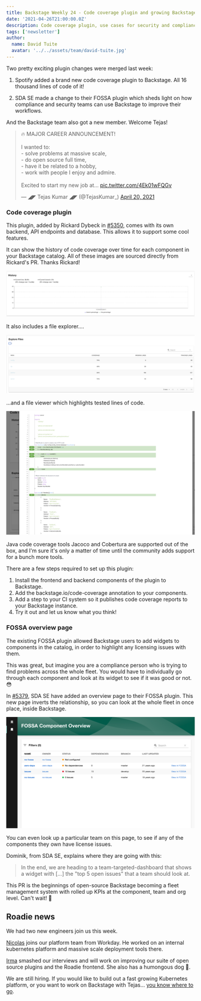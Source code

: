 ```yaml
---
title: Backstage Weekly 24 - Code coverage plugin and growing Backstage team
date: '2021-04-26T21:00:00.0Z'
description: Code coverage plugin, use cases for security and compliance, and both the Spotify and Roadie teams are growing.
tags: ['newsletter']
author:
  name: David Tuite
  avatar: '../../assets/team/david-tuite.jpg'
---
```


Two pretty exciting plugin changes were merged last week:

1. Spotify added a brand new code coverage plugin to Backstage. All 16 thousand lines of code of it!

2. SDA SE made a change to their FOSSA plugin which sheds light on how compliance and security teams can use Backstage to improve their workflows.

And the Backstage team also got a new member. Welcome Tejas!

<blockquote class="twitter-tweet"><p lang="en" dir="ltr">🔥 MAJOR CAREER ANNOUNCEMENT! <br><br>I wanted to:<br>- solve problems at massive scale,<br>- do open source full time,<br>- have it be related to a hobby,<br>- work with people I enjoy and admire.<br><br>Excited to start my new job at... <a href="https://t.co/4Ek01wFQGv">pic.twitter.com/4Ek01wFQGv</a></p>&mdash; ◢◤ Tejas Kumar ◢◤ (@TejasKumar_) <a href="https://twitter.com/TejasKumar_/status/1384524632263471106?ref_src=twsrc%5Etfw">April 20, 2021</a></blockquote>

### Code coverage plugin

This plugin, added by Rickard Dybeck in [#5350](https://github.com/backstage/backstage/pull/5350), comes with its own backend, API endpoints and database. This allows it to support some cool features.

It can show the history of code coverage over time for each component in your Backstage catalog. All of these images are sourced directly from Rickard's PR. Thanks Rickard!

![Code coveragge history chart. Date time](./code-coverage-history.png)

It also includes a file explorer.... 

![List of files in this codebase along with the percentage of coverage for each](./code-coverage-file-explorer.png)

...and a file viewer which highlights tested lines of code.

![A page of code with certain lines highlighted visually](./file-viewer.png)

Java code coverage tools Jacoco and Cobertura are supported out of the box, and I'm sure it's only a matter of time until the community adds support for a bunch more tools.

There are a few steps required to set up this plugin:

1. Install the frontend and backend components of the plugin to Backstage.
2. Add the backstage.io/code-coverage annotation to your components.
3. Add a step to your CI system so it publishes code coverage reports to your Backstage instance.
4. Try it out and let us know what you think!

### FOSSA overview page

The existing FOSSA plugin allowed Backstage users to add widgets to components in the catalog, in order to highlight any licensing issues with them.

This was great, but imagine you are a compliance person who is trying to find problems across the whole fleet. You would have to individually go through each component and look at its widget to see if it was good or not. 😳

In [#5379](https://github.com/backstage/backstage/pull/5350), SDA SE have added an overview page to their FOSSA plugin. This new page inverts the relationship, so you can look at the whole fleet in once place, inside Backstage.

![list of components in table with columns for FOSSA status, number of dependencies and the code branch](./fossa-page.png)

You can even look up a particular team on this page, to see if any of the components they own have license issues.

Dominik, from SDA SE, explains where they are going with this:

> In the end, we are heading to a team-targeted-dashboard that shows a widget with [...] the "top 5 open issues" that a team should look at.

This PR is the beginnings of open-source Backstage becoming a fleet management system with rolled up KPIs at the component, team and org level. Can't wait! 🎯

## Roadie news

We had two new engineers join us this week.

[Nicolas](https://github.com/nicolasarnold12321) joins our platform team from Workday. He worked on an internal kubernetes platform and massive scale deployment tools there.

[Irma](https://github.com/Irma12) smashed our interviews and will work on improving our suite of open source plugins and the Roadie frontend. She also has a humongous dog 🐶.

We are still hiring. If you would like to build out a fast growing Kubernetes platform, or you want to work on Backstage with Tejas... [you know where to go](/careers/).
